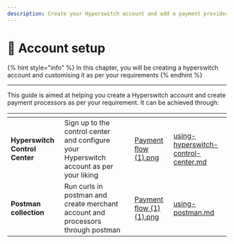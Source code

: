 ```yaml
---
description: Create your Hyperswitch account and add a payment provider
---
```


# 🔧 Account setup

{% hint style="info" %}
In this chapter, you will be creating a hyperswitch account and customising it as per your requirements
{% endhint %}

***

This guide is aimed at helping you create a Hyperswitch account and create payment processors as per your requirement. It can be achieved through:

<table data-card-size="large" data-view="cards"><thead><tr><th></th><th></th><th></th><th data-hidden data-card-cover data-type="files"></th><th data-hidden data-card-target data-type="content-ref"></th></tr></thead><tbody><tr><td><strong>Hyperswitch Control Center</strong></td><td>Sign up to the control center and configure your Hyperswitch account as per your liking</td><td></td><td><a href="../../.gitbook/assets/Payment flow (1).png">Payment flow (1).png</a></td><td><a href="using-hyperswitch-control-center.md">using-hyperswitch-control-center.md</a></td></tr><tr><td><strong>Postman collection</strong></td><td>Run curls in postman and create merchant account and processors through postman</td><td></td><td><a href="../../.gitbook/assets/Payment flow (1) (1).png">Payment flow (1) (1).png</a></td><td><a href="using-postman.md">using-postman.md</a></td></tr></tbody></table>
